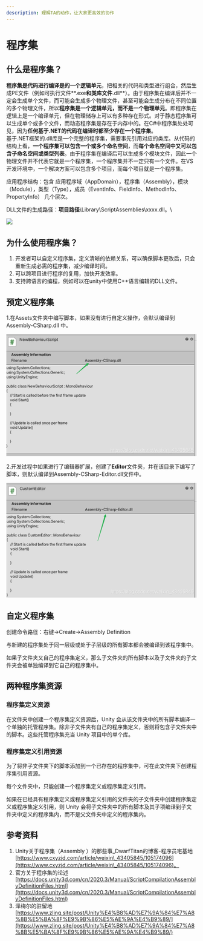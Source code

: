 ```yaml
---
description: 理解TA的动作，让大家更高效的协作
---
```


# 程序集

## 什么是程序集？

**程序集是代码进行编译是的一个逻辑单元**，把相关的代码和类型进行组合，然后生成PE文件（例如可执行文件\*\*.exe**和类库文件**.dll\*\*）。由于程序集在编译后并不一定会生成单个文件，而可能会生成多个物理文件，甚至可能会生成分布在不同位置的多个物理文件，所以**程序集是一个逻辑单元，而不是一个物理单元**。即程序集在逻辑上是一个编译单元，但在物理储存上可以有多种存在形式。对于静态程序集可以生成单个或多个文件，而动态程序集是存在于内存中的。在C#中程序集处处可见，因为**任何基于.NET的代码在编译时都至少存在一个程序集**。\
基于.NET框架的.dll库是一个完整的程序集，需要事先引用对应的类库。从代码的结构上看，**一个程序集可以包含一个或多个命名空间**，而**每个命名空间中又可以包含子命名空间或类型列表**。由于程序集在编译后可以生成多个模块文件，因此一个物理文件并不代表它就是一个程序集，一个程序集并不一定只有一个文件。在VS开发环境中，一个解决方案可以包含多个项目，而每个项目就是一个程序集。

应用程序结构：包含 应用程序域（AppDomain），程序集（Assembly），模块（Module），类型（Type），成员（EventInfo、FieldInfo、MethodInfo、PropertyInfo） 几个层次。

DLL文件的生成路径：**项目路径**\Library\ScriptAssemblies\xxxx.dll。\


![](https://img-blog.csdnimg.cn/20200329102627414.png?x-oss-process=image/watermark,type\_ZmFuZ3poZW5naGVpdGk,shadow\_10,text\_aHR0cHM6Ly9ibG9nLmNzZG4ubmV0L3dlaXhpbl80MzQwNTg0NQ==,size\_16,color\_FFFFFF,t\_70)

## 为什么使用程序集？

1. 开发者可以自定义程序集，定义清晰的依赖关系，可以确保脚本更改后，只会重新生成必需的程序集，减少编译时间。
2. 可以跨项目进行程序的复用，加快开发效率。
3. 支持跨语言的编程，例如可以在unity中使用C++语言编辑的DLL文件。

## 预定义程序集

1.在Assets文件夹中编写脚本，如果没有进行自定义操作，会默认编译到 Assembly-CSharp.dll 中。

![](../.gitbook/assets/20200329103901836.png)

2.开发过程中如果进行了编辑器扩展，创建了**Editor**文件夹，并在该目录下编写了脚本，则默认编译到Assembly-CSharp-Editor.dll文件中。

![](<../.gitbook/assets/20200329104201481 (1).png>)

## 自定义程序集

创建命令路径：右键->Create->Assembly Definition

与新建的程序集处于同一层级或处于子层级的所有脚本都会被编译到该程序集中。

如果子文件夹又自己的程序集定义，那么子文件夹的所有脚本以及子文件夹的子文件夹会被单独编译到它自己的程序集中。

## 两种程序集资源

### 程序集定义资源

在文件夹中创建一个程序集定义资源后，Unity 会从该文件夹中的所有脚本编译一个单独的托管程序集。除非子文件夹有自己的程序集定义，否则将包含子文件夹中的脚本。这些托管程序集充当 Unity 项目中的单个库。

### 程序集定义引用资源

为了将非子文件夹下的脚本添加到一个已存在的程序集中，可在此文件夹下创建程序集引用资源。



每个文件夹中，只能创建一个程序集定义或程序集定义引用。

如果在已经具有程序集定义或程序集定义引用的文件夹的子文件夹中创建程序集定义或程序集定义引用，则 Unity 会将子文件夹中的所有脚本及其子项编译到子文件夹中定义的程序集内，而不是父文件夹中定义的程序集内。



## 参考资料&#x20;

1. Unity关于程序集（Assembly ）的那些事\_DwarfTitan的博客-程序员宅基地[https://www.cxyzjd.com/article/weixin\_43405845/105174096](https://www.cxyzjd.com/article/weixin\_43405845/105174096)。
2. 官方关于程序集的论述[https://docs.unity3d.com/cn/2020.3/Manual/ScriptCompilationAssemblyDefinitionFiles.html](https://docs.unity3d.com/cn/2020.3/Manual/ScriptCompilationAssemblyDefinitionFiles.html)
3. 泽梅尔的驻留地[https://www.zling.site/post/Unity%E4%B8%AD%E7%9A%84%E7%A8%8B%E5%BA%8F%E9%9B%86%E5%AE%9A%E4%B9%89/](https://www.zling.site/post/Unity%E4%B8%AD%E7%9A%84%E7%A8%8B%E5%BA%8F%E9%9B%86%E5%AE%9A%E4%B9%89/)

